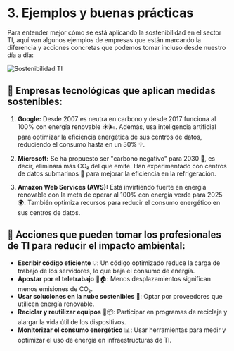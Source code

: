 # 3. Ejemplos y buenas prácticas

Para entender mejor cómo se está aplicando la sostenibilidad en el sector TI, aquí van algunos ejemplos de empresas que están marcando la diferencia y acciones concretas que podemos tomar incluso desde nuestro día a día:

![Sostenibilidad TI](https://via.placeholder.com/800x400?text=Sostenibilidad+en+TI)

## 🌱 **Empresas tecnológicas que aplican medidas sostenibles:**

1. **Google:** Desde 2007 es neutra en carbono y desde 2017 funciona al 100% con energía renovable ☀️🌬️. Además, usa inteligencia artificial para optimizar la eficiencia energética de sus centros de datos, reduciendo el consumo hasta en un 30% 💡.

2. **Microsoft:** Se ha propuesto ser "carbono negativo" para 2030 🌿, es decir, eliminará más CO₂ del que emite. Han experimentado con centros de datos submarinos 🌊 para mejorar la eficiencia en la refrigeración.

3. **Amazon Web Services (AWS):** Está invirtiendo fuerte en energía renovable con la meta de operar al 100% con energía verde para 2025 🌍. También optimiza recursos para reducir el consumo energético en sus centros de datos.

## 🤝 **Acciones que pueden tomar los profesionales de TI para reducir el impacto ambiental:**

- **Escribir código eficiente** 💡: Un código optimizado reduce la carga de trabajo de los servidores, lo que baja el consumo de energía.
- **Apostar por el teletrabajo** 🚗🏠: Menos desplazamientos significan menos emisiones de CO₂.
- **Usar soluciones en la nube sostenibles** 🚀: Optar por proveedores que utilicen energía renovable.
- **Reciclar y reutilizar equipos** 🚚📦: Participar en programas de reciclaje y alargar la vida útil de los dispositivos.
- **Monitorizar el consumo energético** 📊: Usar herramientas para medir y optimizar el uso de energía en infraestructuras de TI.
